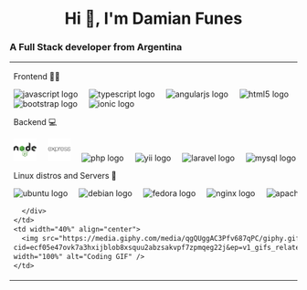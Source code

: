 <h1 align="center">Hi 👋, I'm Damian Funes</h1>


<h3 align="left">A Full Stack developer from Argentina</h3>



<table>
  <tr>
    <td width="60%">
      <p align="left">Frontend 👨‍💻</p>
      <div align="left">
        <img src="https://cdn.jsdelivr.net/gh/devicons/devicon/icons/javascript/javascript-original.svg" height="40" alt="javascript logo"  />
        <img width="12" />
        <img src="https://cdn.jsdelivr.net/gh/devicons/devicon/icons/typescript/typescript-original.svg" height="40" alt="typescript logo"  />
        <img width="12" />
        <img src="https://cdn.jsdelivr.net/gh/devicons/devicon/icons/angularjs/angularjs-original.svg" height="40" alt="angularjs logo"  />
        <img width="12" />
        <img src="https://cdn.jsdelivr.net/gh/devicons/devicon/icons/html5/html5-original.svg" height="40" alt="html5 logo"  />
        <img width="12" />
        <img src="https://cdn.jsdelivr.net/gh/devicons/devicon/icons/tailwindcss/tailwindcss-original-wordmark.svg" height="40" alt="tailwindcss logo"  />
        <img width="12" />
        <img src="https://cdn.jsdelivr.net/gh/devicons/devicon/icons/bootstrap/bootstrap-original.svg" height="40" alt="bootstrap logo"  />
        <img width="12" />
        <img src="https://cdn.jsdelivr.net/gh/devicons/devicon/icons/ionic/ionic-original.svg" height="40" alt="ionic logo"  />
      </div>
      <p align="left">Backend 💻</p>
      <div align="left">
       <img src="https://raw.githubusercontent.com/devicons/devicon/master/icons/nodejs/nodejs-original-wordmark.svg" alt="nodejs" width="40" height="40"/>
        <img width="12" />
        <img src="https://raw.githubusercontent.com/devicons/devicon/master/icons/express/express-original-wordmark.svg" alt="express" width="40" height="40"/>
        <img width="12" />
        <img src="https://cdn.jsdelivr.net/gh/devicons/devicon/icons/php/php-original.svg" height="40" alt="php logo"  />
        <img width="12" />
        <img src="https://cdn.jsdelivr.net/gh/devicons/devicon/icons/yii/yii-original.svg" height="40" alt="yii logo"  />
        <img width="12" />
        <img src="https://cdn.jsdelivr.net/gh/devicons/devicon/icons/laravel/laravel-original.svg" height="40" alt="laravel logo"  />
        <img width="12" />
        <img src="https://cdn.jsdelivr.net/gh/devicons/devicon/icons/mysql/mysql-original.svg" height="40" alt="mysql logo"  />
        <img width="12" />
        <img src="https://cdn.jsdelivr.net/gh/devicons/devicon/icons/mongodb/mongodb-original.svg" height="40" alt="mongodb logo"  />
      </div>
      <p align="left">Linux distros and Servers 🐧</p>
      <div align="left">
        <img src="https://cdn.jsdelivr.net/gh/devicons/devicon/icons/ubuntu/ubuntu-plain.svg" height="40" alt="ubuntu logo"  />
        <img width="12" />
        <img src="https://cdn.jsdelivr.net/gh/devicons/devicon/icons/debian/debian-original.svg" height="40" alt="debian logo"  />
        <img width="12" />
        <img src="https://cdn.jsdelivr.net/gh/devicons/devicon/icons/fedora/fedora-original.svg" height="40" alt="fedora logo"  />
        <img width="12" />
        <img src="https://cdn.jsdelivr.net/gh/devicons/devicon/icons/nginx/nginx-original.svg" height="40" alt="nginx logo"  />
        <img width="12" />
        <img src="https://cdn.jsdelivr.net/gh/devicons/devicon/icons/apache/apache-original.svg" height="40" alt="apache logo"  />
          <img width="12" />
        <img src="https://upload.wikimedia.org/wikipedia/commons/thumb/3/3f/Linux_Mint_logo_without_wordmark.svg/1200px-Linux_Mint_logo_without_wordmark.svg.png" height="40" alt="mint logo"  />
        
      </div>
    </td>
    <td width="40%" align="center">
      <img src="https://media.giphy.com/media/qgQUggAC3Pfv687qPC/giphy.gif?cid=ecf05e47ovk7a3hxijblob8xsquu2abzsakvpf7zpmqeg22j&ep=v1_gifs_related&rid=giphy.gif&ct=g" width="100%" alt="Coding GIF" />
    </td>
  </tr>
</table>

